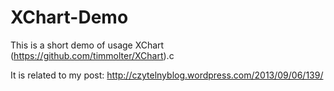 XChart-Demo
===========

This is a short demo of usage XChart (https://github.com/timmolter/XChart).c

It is related to my post: http://czytelnyblog.wordpress.com/2013/09/06/139/